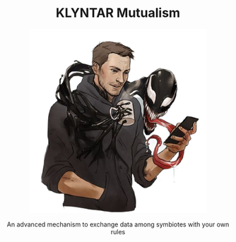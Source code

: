 <div align="center">

# KLYNTAR Mutualism

<img src="./src/Klyntar.png">

An advanced mechanism to exchange data among symbiotes with your own rules

</div>